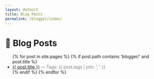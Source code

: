 ```yaml
---
layout: default
title: Blog Posts
permalink: /blogger/index/
---
```


<h1>📝 Blog Posts</h1>

<div id="tag-buttons"></div>
<ul id="blog-list">
  {% for post in site.pages %}
    {% if post.path contains 'blogger/' and post.title %}
      <li class="blog-post" data-tags="{{ post.tags | join: ' ' }}">
        <a href="{{ post.url }}">{{ post.title }}</a>
        <span style="color: gray;"> — Tags: {{ post.tags | join: ', ' }}</span>
      </li>
    {% endif %}
  {% endfor %}
</ul>

<script>
  // Collect all tags
  const posts = document.querySelectorAll('.blog-post');
  const tagSet = new Set();

  posts.forEach(post => {
    const tags = post.dataset.tags.split(' ');
    tags.forEach(tag => tagSet.add(tag));
  });

  // Render tag buttons
  const tagContainer = document.getElementById('tag-buttons');
  const allBtn = document.createElement('button');
  allBtn.textContent = 'Show All';
  allBtn.onclick = () => {
    posts.forEach(p => p.style.display = '');
  };
  tagContainer.appendChild(allBtn);

  tagSet.forEach(tag => {
    const btn = document.createElement('button');
    btn.textContent = tag;
    btn.onclick = () => {
      posts.forEach(p => {
        p.style.display = p.dataset.tags.includes(tag) ? '' : 'none';
      });
    };
    tagContainer.appendChild(btn);
  });
</script>
